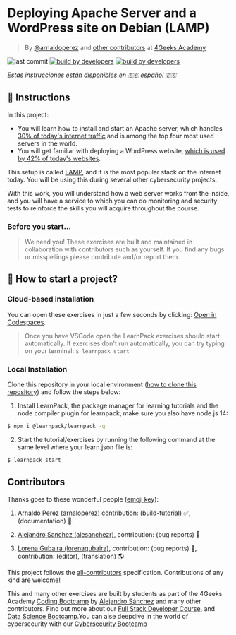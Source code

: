 <!-- hide -->
# Deploying Apache Server and a WordPress site on Debian (LAMP)

> By [@arnaldoperez](https://github.com/arnaldoperez) and [other contributors](https://github.com/breatheco-de/installing-windows-on-virtual-machine/graphs/contributors) at [4Geeks Academy](https://4geeksacademy.co/)

![last commit](https://img.shields.io/github/last-commit/4GeeksAcademy/deploying-wordpress-debian)
[![build by developers](https://img.shields.io/badge/build_by-Developers-blue)](https://4geeks.com)
[![build by developers](https://img.shields.io/twitter/follow/4geeksacademy?style=social&logo=twitter)](https://twitter.com/4geeksacademy)

*Estas instrucciones [están disponibles en 🇪🇸 español](https://github.com/breatheco-de/deploying-wordpress-debian/blob/master/README.es.md) :es:*
<!-- endhide -->

## 📝 Instructions

In this project: 

- You will learn how to install and start an Apache server, which handles [30% of today's internet traffic](https://w3techs.com/technologies/details/ws-apache) and is among the top four most used servers in the world.
- You will get familiar with deploying a WordPress website, [which is used by 42% of today's websites](https://kinsta.com/wordpress-market-share/#h-wordpress-market-share-is-wp-market-share-of-all-websites).

This setup is called [LAMP](https://en.wikipedia.org/wiki/LAMP_(software_bundle)), and it is the most popular stack on the internet today. You will be using this during several other cybersecurity projects. 

With this work, you will understand how a web server works from the inside, and you will have a service to which you can do monitoring and security tests to reinforce the skills you will acquire throughout the course.

<!-- hide -->
### Before you start...

> We need you! These exercises are built and maintained in collaboration with contributors such as yourself. If you find any bugs or misspellings please contribute and/or report them.
<!-- endhide -->

## 🌱 How to start a project?

### Cloud-based installation

You can open these exercises in just a few seconds by clicking: [Open in Codespaces](https://s.4geeks.com/start?repo=https://github.com/breatheco-de/deploying-wordpress-debian).

> Once you have VSCode open the LearnPack exercises should start automatically. If exercises don't run automatically, you can try typing on your terminal: `$ learnpack start`

### Local Installation

Clone this repository in your local environment ([how to clone this repository](https://4geeks.com/how-to/github-clone-repository)) and follow the steps below:

1. Install LearnPack, the package manager for learning tutorials and the node compiler plugin for learnpack, make sure you also have node.js 14:

```bash
$ npm i @learnpack/learnpack -g
```

2. Start the tutorial/exercises by running the following command at the same level where your learn.json file is:

```bash
$ learnpack start
```

<!-- hide -->
## Contributors

Thanks goes to these wonderful people ([emoji key](https://github.com/kentcdodds/all-contributors#emoji-key)):

1. [Arnaldo Perez (arnaloperez)](https://github.com/arnaloperez) contribution: (build-tutorial) ✅, (documentation) 📖
  
2. [Alejandro Sanchez (alesanchezr)](https://github.com/alesanchezr),  contribution: (bug reports) 🐛

3. [Lorena Gubaira (lorenagubaira)](https://github.com/lorenagubaira), contribution: (bug reports) 🐛, contribution: (editor), (translation) 🌎

This project follows the [all-contributors](https://github.com/kentcdodds/all-contributors) specification. Contributions of any kind are welcome!

This and many other exercises are built by students as part of the 4Geeks Academy [Coding Bootcamp](https://4geeksacademy.com/us/coding-bootcamp) by [Alejandro Sánchez](https://twitter.com/alesanchezr) and many other contributors. Find out more about our [Full Stack Developer Course](https://4geeksacademy.com/us/coding-bootcamps/part-time-full-stack-developer), and  [Data Science Bootcamp](https://4geeksacademy.com/us/coding-bootcamps/datascience-machine-learning).You can alse deepdive in the world of cybersecurity with our [Cybersecurity Bootcamp](https://4geeksacademy.com/us/coding-bootcamps/cybersecurity)
<!-- endhide -->
